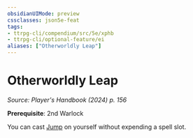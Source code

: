 ```yaml
---
obsidianUIMode: preview
cssclasses: json5e-feat
tags:
- ttrpg-cli/compendium/src/5e/xphb
- ttrpg-cli/optional-feature/ei
aliases: ["Otherworldly Leap"]
---
```

# Otherworldly Leap
*Source: Player's Handbook (2024) p. 156*  

**Prerequisite**: 2nd Warlock

You can cast [Jump](Mechanics/spells/jump-xphb.md) on yourself without expending a spell slot.